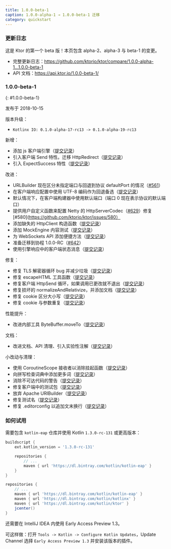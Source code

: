 ```yaml
---
title: 1.0.0-beta-1
caption: 1.0.0-alpha-1 → 1.0.0-beta-1 迁移
category: quickstart
---
```


### 更新日志

这是 Ktor 的第一个 beta 版！本页包含 alpha-2、alpha-3 与 beta-1 的变更。

* 完整更新日志：<https://github.com/ktorio/ktor/compare/1.0.0-alpha-1...1.0.0-beta-1>
* API 文档：<https://api.ktor.io/1.0.0-beta-1/>

### 1.0.0-beta-1
{: #1.0.0-beta-1}

发布于 2018-10-15

版本升级：

* `Kotlinx IO: 0.1.0-alpha-17-rc13 -> 0.1.0-alpha-19-rc13`

新增：

* 添加 js 客户端引擎（[提交记录](https://github.com/ktorio/ktor/commit/020bb381b0a0ebf0118f483566a1db4115f5f985)）
* 引入客户端 Send 特性。迁移 HttpRedirect（[提交记录](https://github.com/ktorio/ktor/commit/157ab1d4f94bc33be8abeaeb53bfe8b92a8d9b0b)）
* 引入 ExpectSuccess 特性（[提交记录](https://github.com/ktorio/ktor/commit/72b118ceee90d7c359a7d2bcb131201360eaf231)）

改进：

* URLBuilder 现在区分未指定端口与回退到协议 defaultPort 的情况（[#561](https://github.com/ktorio/ktor/issues/561)）
* 在客户端响应配置中使用 UTF-8 编码作为回退备选（[提交记录](https://github.com/ktorio/ktor/commit/288338f5cbb5cb963227653e3f43dd0fcfbb73ec)）
* 默认情况下，在客户端构建器中使用默认端口（端口 0 现在表示协议的默认端口）
* 提供用户自定义函数来配置 Netty 的 HttpServerCodec（[#629](https://github.com/ktorio/ktor/pull/629)）修复 [#580](https://github.com/ktorio/ktor/issues/580）
* 添加缺失的 HttpClient 构造函数（[提交记录](https://github.com/ktorio/ktor/commit/9793198898cb2f3d526f1466565bd11b0e48dabc)）
* 添加 MockEngine 内容测试（[提交记录](https://github.com/ktorio/ktor/commit/a2bde869c8c670c93c15a48ec90a85e1e54a257d)）
* 为 WebSockets API 添加便捷方法（[提交记录](https://github.com/ktorio/ktor/commit/71617200467a532cac3b7eac6038bf7a15b0502c)）
* 准备迁移到协程 1.0.0-RC（[#642](https://github.com/ktorio/ktor/pull/642)）
* 使用引擎响应中的客户端状态消息（[提交记录](https://github.com/ktorio/ktor/commit/e22d6a32d71a31d4c8e7e47e1f6e3fbb6781fb66)）

修复：

* 修复 TLS 解密器循环 bug 并减少垃圾（[提交记录](https://github.com/ktorio/ktor/commit/7f48dbc3bde3d6f37a21c25f0f483c711c119e68)）
* 修复 escapeHTML 工具函数（[提交记录](https://github.com/ktorio/ktor/commit/11fb6089692060677fc7c1f6b21f23ca6d156bf9)）
* 修复客户端 HttpSend 循环，如果调用已更改就不退出（[提交记录](https://github.com/ktorio/ktor/commit/3b2262a1476c9aeda6cd828a5a50ac07b237ba03)）
* 修复损坏的 normalizeAndRelativize，并添加文档（[提交记录](https://github.com/ktorio/ktor/commit/98aab9f4ea94d1be5fc79bad0ed642823c2716f3)）
* 修复 cookie 区分大小写（[提交记录](https://github.com/ktorio/ktor/commit/320eddbdc94aacb896907e79d3a51ff269f7325f)）
* 修复 cookie 与参数重复（[提交记录](https://github.com/ktorio/ktor/commit/34cde46edcc2d7ceacb8917737df3821990d05ec)）

性能提升：

* 改进内部工具 ByteBuffer.moveTo（[提交记录](https://github.com/ktorio/ktor/commit/0c9b45b031f37570f010153230a886c8b08ed92a)）

文档：

* 改进文档、API 清理、引入实验性注解（[提交记录](https://github.com/ktorio/ktor/commit/42ae9e7d295fdb645658307430ec3475fd0dc667)）

小改动与清理：

* 使用 CoroutineScope 接收者以消除挂起函数（[提交记录](https://github.com/ktorio/ktor/commit/b88c379d251b7bd01c402b4affa1666895668cc3)）
* 向拼写检查词典中添加更多词（[提交记录](https://github.com/ktorio/ktor/commit/bb58e270432bc0f8a3a064c5eee574e95604c50d)）
* 消除不可达代码的警告（[提交记录](https://github.com/ktorio/ktor/commit/9861ea50b6a377ae4eb62f7d19d45214ec27aa1d)）
* 修复客户端中的测试包（[提交记录](https://github.com/ktorio/ktor/commit/c34bb08333e663c1beac099049b6145b74bb405e)）
* 放弃 Apache URIBuilder（[提交记录](https://github.com/ktorio/ktor/commit/6ae00e5008c3354c4074b20f253ddb9bbd563159)）
* 修复测试名（[提交记录](https://github.com/ktorio/ktor/commit/6368aa943c8a9270f0d3e7bd682c9bb4478e33df)）
* 修复 .editorconfig 以追加文末换行（[提交记录](https://github.com/ktorio/ktor/commit/435365e13cd6d54f758d0a17c4bf21a36c9ecabc)）

### 如何试用

需要包含 `kotlin-eap` 仓库并使用 Kotlin `1.3.0-rc-131` 或更高版本：

```groovy
buildscript {
    ext.kotlin_version = '1.3.0-rc-131'

    repositories {
        // ...
        maven { url 'https://dl.bintray.com/kotlin/kotlin-eap' }
    }
}

repositories {
    // ...
    maven { url 'https://dl.bintray.com/kotlin/kotlin-eap' }
    maven { url 'https://dl.bintray.com/kotlin/kotlinx' }
    maven { url 'https://dl.bintray.com/kotlin/ktor' }
    jcenter()
}

```

还需要在 IntelliJ IDEA 内使用 Early Access Preview 1.3。

可这样做：打开 `Tools -> Kotlin -> Configure Kotlin Updates`，Update Channel 选择 `Early Access Preview 1.3` 并安装该版本的插件。
